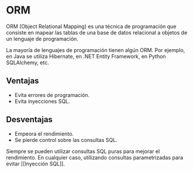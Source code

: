 
# ORM
ORM (Object Relational Mapping) es una técnica de programación que consiste en mapear las tablas de una base de datos relacional a objetos de un lenguaje de programación.

La mayoría de lenguajes de programación tienen algún ORM. Por ejemplo, en Java se utiliza Hibernate, en .NET Entity Framework, en Python SQLAlchemy, etc.

## Ventajas
* Evita errores de programación.
* Evita inyecciones SQL.

## Desventajas
* Empeora el rendimiento.
* Se pierde control sobre las consultas SQL.

Siempre se pueden utilizar consultas SQL puras para mejorar el rendimiento. En cualquier caso, utilizando consultas parametrizadas para evitar [[Inyección SQL]].